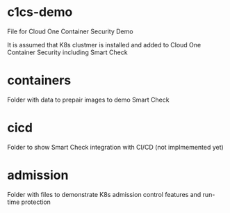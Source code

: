 # c1cs-demo
File for Cloud One Container Security Demo



It is assumed that K8s clustmer is installed and added to Cloud One Container Security including Smart Check


# containers
Folder with data to prepair images to demo Smart Check



# cicd
Folder to show Smart Check integration with CI/CD (not implmemented yet)

# admission
Folder with files to demonstrate K8s admission control features and run-time protection

